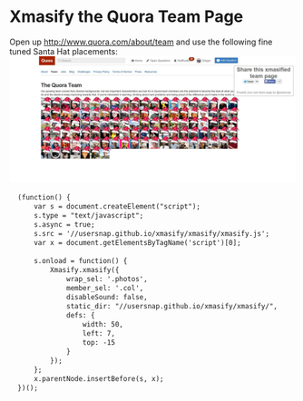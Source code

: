 Xmasify the Quora Team Page
===========================

Open up http://www.quora.com/about/team and use the following
fine tuned Santa Hat placements:
![Quora Team](quora.jpg)

```
  (function() {
      var s = document.createElement("script");
      s.type = "text/javascript";
      s.async = true;
      s.src = '//usersnap.github.io/xmasify/xmasify/xmasify.js';
      var x = document.getElementsByTagName('script')[0];

      s.onload = function() {
          Xmasify.xmasify({
              wrap_sel: '.photos',
              member_sel: '.col',
              disableSound: false,
              static_dir: "//usersnap.github.io/xmasify/xmasify/",
              defs: {
                  width: 50,
                  left: 7,
                  top: -15
              }
          });
      };
      x.parentNode.insertBefore(s, x);
  })();
```

